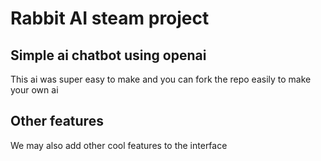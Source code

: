 # Rabbit AI steam project

## Simple ai chatbot using openai

This ai was super easy to make and you can fork the repo easily to make your own ai

## Other features

We may also add other cool features to the interface


